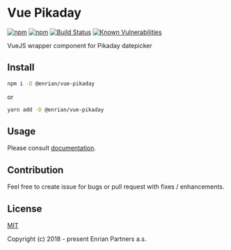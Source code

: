 # Vue Pikaday

[![npm](https://img.shields.io/npm/v/npm.svg)](https://www.npmjs.com/package/@enrian/vue-pikaday)
[![npm](https://img.shields.io/npm/l/express.svg)](https://www.npmjs.com/package/@enrian/vue-pikaday)
[![Build Status](https://travis-ci.org/NetCZ/vue-separate-files-webpack-loader.svg?branch=master)](https://travis-ci.org/enrian/vue-pikaday)
[![Known Vulnerabilities](https://snyk.io/test/github/enrian/vue-pikaday/badge.svg)](https://snyk.io/test/github/enrian/vue-pikaday)

VueJS wrapper component for Pikaday datepicker

## Install
```bash
npm i -D @enrian/vue-pikaday
```
or
```bash
yarn add -D @enrian/vue-pikaday
```

## Usage

Please consult [documentation](https://enrian.github.io/vue-pikaday).

## Contribution

Feel free to create issue for bugs or pull request with fixes / enhancements.

## License

[MIT](https://opensource.org/licenses/MIT)

Copyright (c) 2018 - present Enrian Partners a.s.

